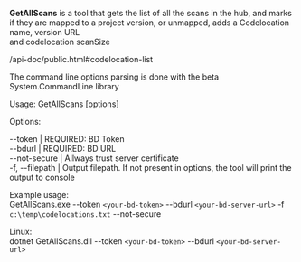 **GetAllScans** is a tool that gets the list of all the scans in the hub, and marks if they are mapped to a project version, or unmapped, adds a Codelocation name, version URL  
and codelocation scanSize

/api-doc/public.html#codelocation-list  

The command line options parsing is done with the beta System.CommandLine library  
 
Usage: GetAllScans [options]  

Options:  

 --token <token>               | REQUIRED: BD Token  
 --bdurl <bdurl>               | REQUIRED: BD URL   
  --not-secure                 | Allways trust server certificate  
  -f, --filepath <filepath>    | Output filepath. If not present in options, the tool will print the output to console  
 
Example usage:  
GetAllScans.exe --token `<your-bd-token>` --bdurl `<your-bd-server-url>` -f `c:\temp\codelocations.txt` --not-secure

Linux:  
dotnet GetAllScans.dll --token `<your-bd-token>` --bdurl `<your-bd-server-url>`
